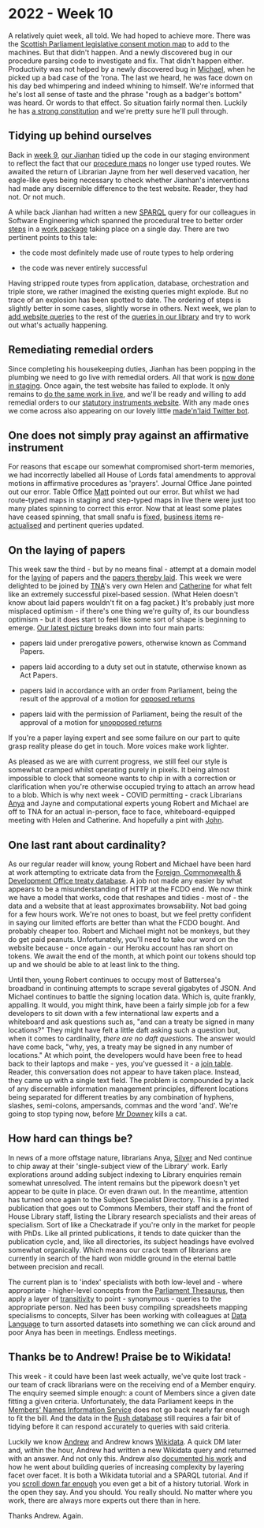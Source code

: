 # 2022 - Week 10

A relatively quiet week, all told. We had hoped to achieve more. There was the [Scottish Parliament legislative consent motion map](https://ukparliament.github.io/ontologies/procedure/maps/legislation/primary/public-bills/components/devolved-legislature-consent/scottish-parliament/scottish-parliament-consent.pdf) to add to the machines. But that didn't happen. And a newly discovered bug in our procedure parsing code to investigate and fix. That didn't happen either. Productivity was not helped by a newly discovered bug in [Michael](https://twitter.com/fantasticlife), when he picked up a bad case of the 'rona. The last we heard, he was face down on his day bed whimpering and indeed whining to himself. We're informed that he's lost all sense of taste and the phrase "rough as a badger's bottom" was heard. Or words to that effect. So situation fairly normal then. Luckily he has [a strong constitution](https://twitter.com/fantasticlife/status/1505108892002496514) and we're pretty sure he'll pull through.

## Tidying up behind ourselves

Back in [week 9](https://ukparliament.github.io/ontologies/meta/weeknotes/2022/09/#tidying-up-behind-ourselves), [our Jianhan](https://twitter.com/jianhanzhu) tidied up the code in our staging environment to reflect the fact that our [procedure maps](https://ukparliament.github.io/ontologies/procedure/maps/) no longer use typed routes. We awaited the return of Librarian Jayne from her well deserved vacation, her eagle-like eyes being necessary to check whether Jianhan's interventions had made any discernible difference to the test website. Reader, they had not. Or not much.

A while back Jianhan had written a new [SPARQL](https://en.wikipedia.org/wiki/SPARQL) query for our colleagues in Software Engineering which spanned the procedural tree to better order [steps](https://ukparliament.github.io/ontologies/procedure/procedure-ontology.html#d4e175) in a [work package](https://ukparliament.github.io/ontologies/procedure/procedure-ontology.html#d4e222) taking place on a single day. There are two pertinent points to this tale:

* the code most definitely made use of route types to help ordering

* the code was never entirely successful

Having stripped route types from application, database, orchestration and triple store, we rather imagined the existing queries might explode. But no trace of an explosion has been spotted to date. The ordering of steps is slightly better in some cases, slightly worse in others. Next week, we plan to [add website queries](https://trello.com/c/5WVH6SW9/277-check-removing-route-types-doesnt-break-website) to the rest of the [queries in our library](https://ukparliament.github.io/ontologies/procedure/meta/queries/) and try to work out what's actually happening.

## Remediating remedial orders

Since completing his housekeeping duties, Jianhan has been popping in the plumbing we need to go live with remedial orders. All that work is [now done in staging](https://trello.com/c/9vb3lhMw/68-allow-for-proposed-remedial-orders-staging). Once again, the test website has failed to explode. It only remains to [do the same work in live](https://trello.com/c/XQSGxTfP/79-allow-for-proposed-remedial-orders-live), and we'll be ready and willing to add remedial orders to our [statutory instruments website](https://statutoryinstruments.parliament.uk/). With any made ones we come across also appearing on our lovely little [made'n'laid Twitter bot](https://twitter.com/madenlaid).

## One does not simply pray against an affirmative instrument

For reasons that escape our somewhat compromised short-term memories, we had incorrectly labelled all House of Lords fatal amendments to approval motions in affirmative procedures as 'prayers'. Journal Office Jane pointed out our error. Table Office [Matt](https://twitter.com/MattKorris) pointed out our error. But whilst we had route-typed maps in staging and step-typed maps in live there were just too many plates spinning to correct this error. Now that at least some plates have ceased spinning, that small snafu is [fixed](https://trello.com/c/OGq39G2e/172-relabel-fatal-motion-in-the-affirmative-procedures-to-remove-prayer), [business items](https://ukparliament.github.io/ontologies/procedure/procedure-ontology.html#d4e211) re-[actualised](https://ukparliament.github.io/ontologies/procedure/procedure-ontology.html#d4e334) and pertinent queries updated.

## On the laying of papers

This week saw the third - but by no means final - attempt at a domain model for the [laying](https://ukparliament.github.io/ontologies/laying/laying-ontology.html#d4e106) of papers and the [papers thereby laid](https://ukparliament.github.io/ontologies/laying/laying-ontology.html#d4e165). This week we were delighted to be joined by [TNA](https://www.nationalarchives.gov.uk/)'s very own Helen and [Catherine](https://twitter.com/CathTabone) for what felt like an extremely successful pixel-based session. (What Helen doesn't know about laid papers wouldn't fit on a fag packet.) It's probably just more misplaced optimism - if there's one thing we're guilty of, its our boundless optimism - but it does start to feel like some sort of shape is beginning to emerge. [Our latest picture](https://raw.githubusercontent.com/ukparliament/ontologies/master/laying/paper-types/session-3/paper-types.svg) breaks down into four main parts:

* papers laid under prerogative powers, otherwise known as Command Papers.

* papers laid according to a duty set out in statute, otherwise known as Act Papers.

* papers laid in accordance with an order from Parliament, being the result of the approval of a motion for [opposed returns](https://erskinemay.parliament.uk/section/6479/opposed-returns/)

* papers laid with the permission of Parliament, being the result of the approval of a motion for [unopposed returns](https://erskinemay.parliament.uk/section/6480/unopposed-returns/)

If you're a paper laying expert and see some failure on our part to quite grasp reality please do get in touch. More voices make work lighter.

As pleased as we are with current progress, we still feel our style is somewhat cramped whilst operating purely in pixels. It being almost impossible to clock that someone wants to chip in with a correction or clarification when you're otherwise occupied trying to attach an arrow head to a blob. Which is why next week - COVID permitting - crack Librarians [Anya](https://twitter.com/bitten_) and Jayne and computational experts young Robert and Michael are off to TNA for an actual in-person, face to face, whiteboard-equipped meeting with Helen and Catherine. And hopefully a pint with [John](https://twitter.com/johnlsheridan).

## One last rant about cardinality?

As our regular reader will know, young Robert and Michael have been hard at work attempting to extricate data from the [Foreign, Commonwealth & Development Office treaty database](https://treaties.fcdo.gov.uk/responsive/app/consolidatedSearch/). A job not made any easier by what appears to be a misunderstanding of HTTP at the FCDO end. We now think we have a model that works, code that reshapes and tidies - most of - the data and a website that at least approximates browsability. Not bad going for a few hours work. We're not ones to boast, but we feel pretty confident in saying our limited efforts are better than what the FCDO bought. And probably cheaper too. Robert and Michael might not be monkeys, but they do get paid peanuts. Unfortunately, you'll need to take our word on the website because - once again - our Heroku account has ran short on tokens. We await the end of the month, at which point our tokens should top up and we should be able to at least link to the thing.

Until then, young Robert continues to occupy most of Battersea's broadband in continuing attempts to scrape several gigabytes of JSON. And Michael continues to battle the signing location data. Which is, quite frankly, appalling. It would, you might think, have been a fairly simple job for a few developers to sit down with a few international law experts and a whiteboard and ask questions such as, "and can a treaty be signed in many locations?" They might have felt a little daft asking such a question but, when it comes to cardinality, *there are no daft questions*. The answer would have come back, "why, yes, a treaty may be signed in any number of locations." At which point, the developers would have been free to head back to their laptops and make - yes, you've guessed it - a [join table](https://en.wikipedia.org/wiki/Associative_entity). Reader, this conversation does not appear to have taken place. Instead, they came up with a single text field. The problem is compounded by a lack of any discernable information management principles, different locations being separated for different treaties by any combination of hyphens, slashes, semi-colons, ampersands, commas and the word 'and'. We're going to stop typing now, before [Mr Downey](https://twitter.com/psd) kills a cat.

## How hard can things be?

In news of a more offstage nature, librarians Anya, [Silver](https://twitter.com/silveroliver) and Ned continue to chip away at their 'single-subject view of the Library' work. Early explorations around adding subject indexing to Library enquiries remain somewhat unresolved. The intent remains but the pipework doesn't yet appear to be quite in place. Or even drawn out. In the meantime, attention has turned once again to the Subject Specialist Directory. This is a printed publication that goes out to Commons Members, their staff and the front of House Library staff, listing the Library research specialists and their areas of specialism. Sort of like a Checkatrade if you're only in the market for people with PhDs. Like all printed publications, it tends to date quicker than the publication cycle, and, like all directories, its subject headings have evolved somewhat organically. Which means our crack team of librarians are currently in search of the hard won middle ground in the eternal battle between precision and recall.

The current plan is to 'index' specialists with both low-level and - where appropriate - higher-level concepts from the [Parliament Thesaurus](https://explore.data.parliament.uk/?endpoint=terms), then apply a layer of [transitivity](https://en.wikipedia.org/wiki/Transitive_relation) to point - synonymous - queries to the appropriate person. Ned has been busy compiling spreadsheets mapping specialisms to concepts, Silver has been working with colleagues at [Data Language](https://datalanguage.com/) to turn assorted datasets into something we can click around and poor Anya has been in meetings. Endless meetings.

## Thanks be to Andrew! Praise be to Wikidata!

This week - it could have been last week actually, we've quite lost track - our team of crack librarians were on the receiving end of a Member enquiry. The enquiry seemed simple enough: a count of Members since a given date fitting a given criteria. Unfortunately, the data Parliament keeps in the [Members' Names Information Service](http://data.parliament.uk/membersdataplatform/) does not go back nearly far enough to fit the bill. And the data in the [Rush database](https://membersafter1832.historyofparliamentonline.org/) still requires a fair bit of tidying before it can respond accurately to queries with said criteria.

Luckily we know [Andrew](https://twitter.com/generalising) and Andrew knows [Wikidata](https://en.wikipedia.org/wiki/Wikidata). A quick DM later and, within the hour, Andrew had written a new Wikidata query and returned with an answer. And not only this. Andrew also [documented his work](https://twitter.com/generalising/status/1503477948057333767) and how he went about building queries of increasing complexity by layering facet over facet. It is both a Wikidata tutorial and a SPARQL tutorial. And if you [scroll down far enough](https://www.wikidata.org/wiki/Wikidata:WikiProject_British_Politicians/Building_Queries#6._Going_back_before_1832...) you even get a bit of a history tutorial. Work in the open they say. And you should. You really should. No matter where you work, there are always more experts out there than in here.

Thanks Andrew. Again.
